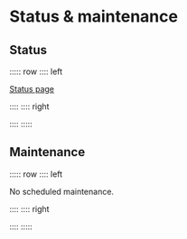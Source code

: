 # Status & maintenance

## Status

::::: row
:::: left

<a href="https://userfront.statuspage.io"
target="_blank"
class="el-button is-plain btn-square">Status page</a>

::::
:::: right
<status/>

::::
:::::

## Maintenance

::::: row
:::: left

No scheduled maintenance.

::::
:::: right

<maintenance/>

::::
:::::
